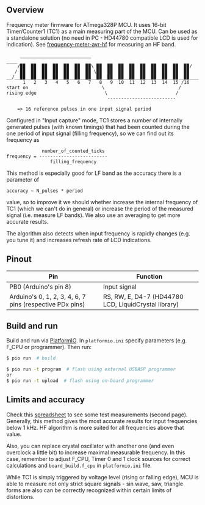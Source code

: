 ## Overview
Frequency meter firmware for ATmega328P MCU. It uses 16-bit Timer/Counter1 (TC1) as a main measuring part of the MCU. Can be used as a standalone solution (no need in PC - HD44780 compatible LCD is used for indication). See [frequency-meter-avr-hf](https://github.com/ussserrr/frequency-meter-avr-hf) for measuring an HF band.

```
     __________________________                                     ____
    /▉▉  ▉▉  ▉▉  ▉▉  ▉▉  ▉▉  ▉▉\ ▉▉  ▉▉  ▉▉  ▉▉  ▉▉  ▉▉  ▉▉  ▉▉  ▉▉/
   / ▉▉  ▉▉  ▉▉  ▉▉  ▉▉  ▉▉  ▉▉ \▉▉  ▉▉  ▉▉  ▉▉  ▉▉  ▉▉  ▉▉  ▉▉  ▉▉
__/__▉▉__▉▉__▉▉__▉▉__▉▉__▉▉__▉▉__▉▉__▉▉__▉▉__▉▉__▉▉__▉▉__▉▉__▉▉__▉▉_______
      1   2   3   4   5   6   7   8   9  10  11  12  13  14  15 /16
start on                           \                           /
rising edge                         \                         /
                                     -------------------------

    => 16 reference pulses in one input signal period
```
Configured in "Input capture" mode, TC1 stores a number of internally generated pulses (with known timings) that had been counted during the one period of input signal (filling frequency), so we can find out its frequency as
```
             number_of_counted_ticks
frequency = -------------------------
                filling_frequency
```
This method is especially good for LF band as the accuracy there is a parameter of
```
accuracy ~ N_pulses * period
```
value, so to improve it we should whether increase the internal frequency of TC1 (which we can't do in general) or increase the period of the measured signal (i.e. measure LF bands). We also use an averaging to get more accurate results.

The algorithm also detects when input frequency is rapidly changes (e.g. you tune it) and increases refresh rate of LCD indications.


## Pinout
Pin | Function
--- | --------
PB0 (Arduino's pin 8) | Input signal
Arduino's 0, 1, 2, 3, 4, 6, 7 pins (respective PDx pins) | RS, RW, E, D4-7 (HD44780 LCD, LiquidCrystal library)


## Build and run
Build and run via [PlatformIO](https://platformio.org/). In `platformio.ini` specify parameters (e.g. F_CPU or programmer). Then run:
```bash
$ pio run  # build

$ pio run -t program  # flash using external USBASP programmer
or
$ pio run -t upload  # flash using on-board programmer
```


## Limits and accuracy
Check this [spreadsheet](https://docs.google.com/spreadsheets/d/1x5buIiSePPuyIJX-X4MWf-NA7JHJYz23IA_RD0JLFfs/edit?usp=sharing) to see some test measurements (second page). Generally, this method gives the most accurate results for input frequencies below 1 kHz. HF algorithm is more suited for all frequencies above that value.

Also, you can replace crystal oscillator with another one (and even overclock a little bit) to increase maximal measurable frequency. In this case, remember to adjust F_CPU, Timer 0 and 1 clock sources for correct calculations and `board_build.f_cpu` in `platformio.ini` file.

While TC1 is simply triggered by voltage level (rising or falling edge), MCU is able to measure not only strict square signals - sin wave, saw, triangle forms are also can be correctly recognized within certain limits of distortions.
